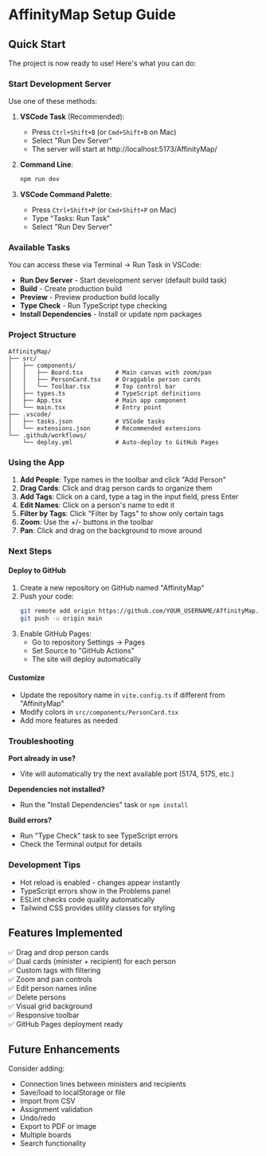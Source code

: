 # AffinityMap Setup Guide

## Quick Start

The project is now ready to use! Here's what you can do:

### Start Development Server

Use one of these methods:

1. **VSCode Task** (Recommended):
   - Press `Ctrl+Shift+B` (or `Cmd+Shift+B` on Mac)
   - Select "Run Dev Server"
   - The server will start at http://localhost:5173/AffinityMap/

2. **Command Line**:
   ```bash
   npm run dev
   ```

3. **VSCode Command Palette**:
   - Press `Ctrl+Shift+P` (or `Cmd+Shift+P` on Mac)
   - Type "Tasks: Run Task"
   - Select "Run Dev Server"

### Available Tasks

You can access these via Terminal → Run Task in VSCode:

- **Run Dev Server** - Start development server (default build task)
- **Build** - Create production build
- **Preview** - Preview production build locally
- **Type Check** - Run TypeScript type checking
- **Install Dependencies** - Install or update npm packages

### Project Structure

```
AffinityMap/
├── src/
│   ├── components/
│   │   ├── Board.tsx         # Main canvas with zoom/pan
│   │   ├── PersonCard.tsx    # Draggable person cards
│   │   └── Toolbar.tsx       # Top control bar
│   ├── types.ts              # TypeScript definitions
│   ├── App.tsx               # Main app component
│   └── main.tsx              # Entry point
├── .vscode/
│   ├── tasks.json            # VSCode tasks
│   └── extensions.json       # Recommended extensions
└── .github/workflows/
    └── deploy.yml            # Auto-deploy to GitHub Pages
```

### Using the App

1. **Add People**: Type names in the toolbar and click "Add Person"
2. **Drag Cards**: Click and drag person cards to organize them
3. **Add Tags**: Click on a card, type a tag in the input field, press Enter
4. **Edit Names**: Click on a person's name to edit it
5. **Filter by Tags**: Click "Filter by Tags" to show only certain tags
6. **Zoom**: Use the +/- buttons in the toolbar
7. **Pan**: Click and drag on the background to move around

### Next Steps

#### Deploy to GitHub

1. Create a new repository on GitHub named "AffinityMap"
2. Push your code:
   ```bash
   git remote add origin https://github.com/YOUR_USERNAME/AffinityMap.git
   git push -u origin main
   ```
3. Enable GitHub Pages:
   - Go to repository Settings → Pages
   - Set Source to "GitHub Actions"
   - The site will deploy automatically

#### Customize

- Update the repository name in `vite.config.ts` if different from "AffinityMap"
- Modify colors in `src/components/PersonCard.tsx`
- Add more features as needed

### Troubleshooting

**Port already in use?**
- Vite will automatically try the next available port (5174, 5175, etc.)

**Dependencies not installed?**
- Run the "Install Dependencies" task or `npm install`

**Build errors?**
- Run "Type Check" task to see TypeScript errors
- Check the Terminal output for details

### Development Tips

- Hot reload is enabled - changes appear instantly
- TypeScript errors show in the Problems panel
- ESLint checks code quality automatically
- Tailwind CSS provides utility classes for styling

## Features Implemented

✅ Drag and drop person cards  
✅ Dual cards (minister + recipient) for each person  
✅ Custom tags with filtering  
✅ Zoom and pan controls  
✅ Edit person names inline  
✅ Delete persons  
✅ Visual grid background  
✅ Responsive toolbar  
✅ GitHub Pages deployment ready  

## Future Enhancements

Consider adding:
- Connection lines between ministers and recipients
- Save/load to localStorage or file
- Import from CSV
- Assignment validation
- Undo/redo
- Export to PDF or image
- Multiple boards
- Search functionality
